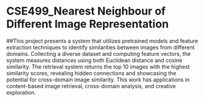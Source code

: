 # CSE499_Nearest Neighbour of Different Image Representation
##This project presents a system that utilizes pretrained models and feature extraction 
techniques to identify similarities between images from different domains. Collecting a diverse 
dataset and computing feature vectors, the system measures distances using both Euclidean 
distance and cosine similarity. The retrieval system returns the top 10 images with the highest 
similarity scores, revealing hidden connections and showcasing the potential for cross-domain 
image similarity. This work has applications in content-based image retrieval, cross-domain 
analysis, and creative exploration.
